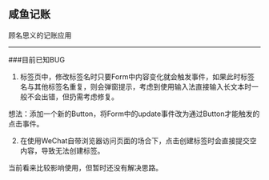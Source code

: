 ## 咸鱼记账

顾名思义的记账应用

---

###目前已知BUG

1. 标签页中，修改标签名时只要Form中内容变化就会触发事件，如果此时标签名与其他标签名重复，则会弹窗提示，考虑到使用输入法直接输入长文本时一般不会出错，但扔需考虑修复。

想法：添加一个新的Button，将Form中的update事件改为通过Button才能触发的点击事件。

2. 在使用WeChat自带浏览器访问页面的场合下，点击创建标签时会直接提交空内容，导致无法创建标签。

当前看来比较影响使用，但暂时还没有解决思路。